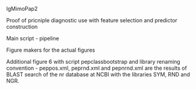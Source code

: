 
IgMimoPap2

Proof of pricniple diagnostic use with feature selection and predictor construction

Main script - pipeline

Figure makers for the actual figures

Additional figure 6 with script pepclassbootstrap and library renaming convention - peppos.xml, peprnd.xml and pepnrnd.xml are the results of BLAST search of the nr database at NCBI with the libraries SYM, RND and NGR. 

